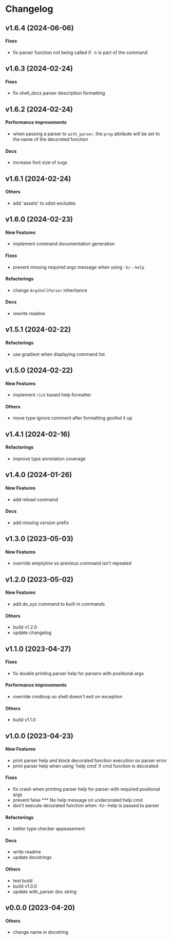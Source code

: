 # Changelog

## v1.6.4 (2024-06-06)

#### Fixes

* fix parser function not being called if `-h` is part of the command

## v1.6.3 (2024-02-24)

#### Fixes

* fix shell_docs parser description formatting

## v1.6.2 (2024-02-24)

#### Performance improvements

* when passing a parser to `with_parser`, the `prog` attribute will be set to the name of the decorated function

#### Docs

* increase font size of svgs

## v1.6.1 (2024-02-24)

#### Others

* add 'assets' to sdist excludes

## v1.6.0 (2024-02-23)

#### New Features

* implement command documentation generation

#### Fixes

* prevent missing required args message when using `-h/--help`

#### Refactorings

* change `ArgshellParser` inheritance

#### Docs

* rewrite readme

## v1.5.1 (2024-02-22)

#### Refactorings

* use gradient when displaying command list

## v1.5.0 (2024-02-22)

#### New Features

* implement `rich` based help formatter

#### Others

* move type ignore comment after formatting goofed it up

## v1.4.1 (2024-02-16)

#### Refactorings

* improve type annotation coverage

## v1.4.0 (2024-01-26)

#### New Features

* add reload command

#### Docs

* add missing version prefix

## v1.3.0 (2023-05-03)

#### New Features

* override emptyline so previous command isn't repeated

## v1.2.0 (2023-05-02)

#### New Features

* add do_sys command to built in commands

#### Others

* build v1.2.0
* update changelog

## v1.1.0 (2023-04-27)

#### Fixes

* fix double printing parser help for parsers with positional args

#### Performance improvements

* override cmdloop so shell doesn't exit on exception

#### Others

* build v1.1.0

## v1.0.0 (2023-04-23)

#### New Features

* print parser help and block decorated function execution on parser error
* print parser help when using 'help cmd' if cmd function is decorated

#### Fixes

* fix crash when printing parser help for parser with required positional args
* prevent false *** No help message on undecorated help cmd
* don't execute decorated function when -h/--help is passed to parser

#### Refactorings

* better type checker appeasement

#### Docs

* write readme
* update docstrings

#### Others

* test build
* build v1.0.0
* update with_parser doc string

## v0.0.0 (2023-04-20)

#### Others

* change name in docstring
